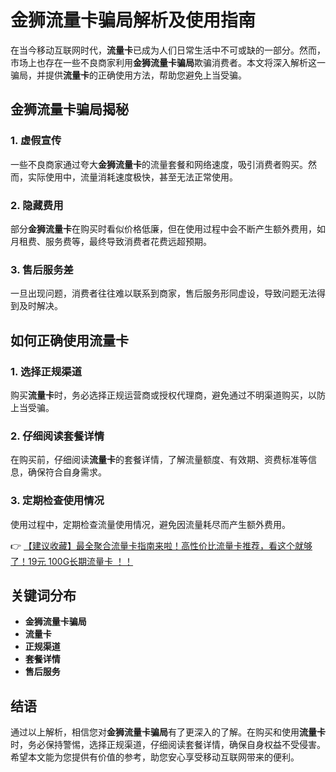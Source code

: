 # 金狮流量卡骗局解析及使用指南

在当今移动互联网时代，**流量卡**已成为人们日常生活中不可或缺的一部分。然而，市场上也存在一些不良商家利用**金狮流量卡骗局**欺骗消费者。本文将深入解析这一骗局，并提供**流量卡**的正确使用方法，帮助您避免上当受骗。

## 金狮流量卡骗局揭秘

### 1. 虚假宣传
一些不良商家通过夸大**金狮流量卡**的流量套餐和网络速度，吸引消费者购买。然而，实际使用中，流量消耗速度极快，甚至无法正常使用。

### 2. 隐藏费用
部分**金狮流量卡**在购买时看似价格低廉，但在使用过程中会不断产生额外费用，如月租费、服务费等，最终导致消费者花费远超预期。

### 3. 售后服务差
一旦出现问题，消费者往往难以联系到商家，售后服务形同虚设，导致问题无法得到及时解决。

## 如何正确使用流量卡

### 1. 选择正规渠道
购买**流量卡**时，务必选择正规运营商或授权代理商，避免通过不明渠道购买，以防上当受骗。

### 2. 仔细阅读套餐详情
在购买前，仔细阅读**流量卡**的套餐详情，了解流量额度、有效期、资费标准等信息，确保符合自身需求。

### 3. 定期检查使用情况
使用过程中，定期检查流量使用情况，避免因流量耗尽而产生额外费用。

👉 [【建议收藏】最全聚合流量卡指南来啦！高性价比流量卡推荐，看这个就够了！19元 100G长期流量卡 ！！](https://bit.ly/Liuliangka)

## 关键词分布

- **金狮流量卡骗局**
- **流量卡**
- **正规渠道**
- **套餐详情**
- **售后服务**

## 结语

通过以上解析，相信您对**金狮流量卡骗局**有了更深入的了解。在购买和使用**流量卡**时，务必保持警惕，选择正规渠道，仔细阅读套餐详情，确保自身权益不受侵害。希望本文能为您提供有价值的参考，助您安心享受移动互联网带来的便利。